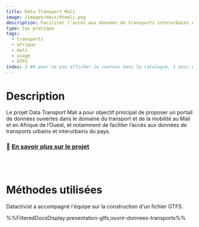 ```yaml
---
title: Data Transport Mali
image: /images/docs/dtmali.png
description: Faciliter l’accès aux données de transports interurbains en Afrique de l'Ouest
type: Cas pratique
tags:
  - transports
  - afrique
  - mali
  - usage
  - GTFS
index: 1 #0 pour ne pas afficher le contenu dans le catalogue, 1 pour qu'il s'affiche dans le catalogue
--- 
```

# Description

Le projet Data Transport Mali a pour objectif principal de proposer un portail de données ouvertes dans le domaine du transport et de la mobilité au Mali et en Afrique de l’Ouest, et notamment de faciliter l’accès aux données de transports urbains et interurbains du pays.

### 🔎 [En savoir plus sur le projet](https://forum.ogptoolbox.org/t/presentation-du-projet-data-transport-mali/590)

<br></br>

# Méthodes utilisées

Datactivist a accompagné l'équipe sur la construction d'un fichier GTFS.

%%FilteredDocsDisplay:presentation-gtfs,ouvrir-donnees-transports%%
